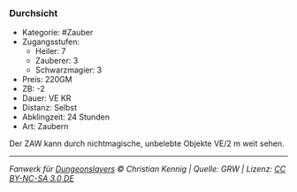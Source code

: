 ### Durchsicht

- Kategorie: #Zauber
- Zugangsstufen:
  - Heiler: 7
  - Zauberer: 3
  - Schwarzmagier: 3
- Preis: 220GM
- ZB: -2
- Dauer: VE KR
- Distanz: Selbst
- Abklingzeit: 24 Stunden
- Art: Zaubern

Der ZAW kann durch nichtmagische, unbelebte Objekte VE/2 m weit sehen.

---

_Fanwerk für [Dungeonslayers](https://www.dungeonslayers.net/) © Christian Kennig | Quelle: GRW | Lizenz: [CC BY-NC-SA 3.0 DE](https://creativecommons.org/licenses/by-nc-sa/3.0/de/)_
